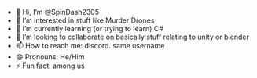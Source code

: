 - 👋 Hi, I’m @SpinDash2305
- 👀 I’m interested in stuff like Murder Drones
- 🌱 I’m currently learning (or trying to learn) C#
- 💞️ I’m looking to collaborate on basically stuff relating to unity or blender
- 📫 How to reach me: discord. same username
- 😄 Pronouns: He/Him
- ⚡ Fun fact: among us

<!---
SpinDash2305/SpinDash2305 is a ✨ special ✨ repository because its `README.md` (this file) appears on your GitHub profile.
You can click the Preview link to take a look at your changes.
--->
